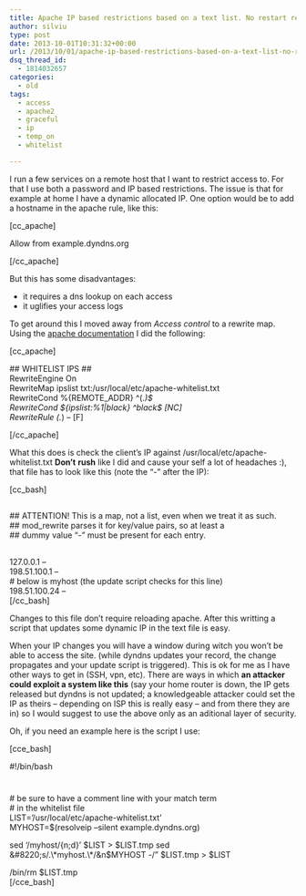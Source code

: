 ```yaml
---
title: Apache IP based restrictions based on a text list. No restart required.
author: silviu
type: post
date: 2013-10-01T10:31:32+00:00
url: /2013/10/01/apache-ip-based-restrictions-based-on-a-text-list-no-restart-required/
dsq_thread_id:
  - 1814032657
categories:
  - old
tags:
  - access
  - apache2
  - graceful
  - ip
  - temp_on
  - whitelist

---
```

I run a few services on a remote host that I want to restrict access to. For that I use both a password and IP based restrictions. The issue is that for example at home I have a dynamic allocated IP. One option would be to add a hostname in the apache rule, like this:

[cc_apache]

Allow from example.dyndns.org

[/cc_apache]

But this has some disadvantages:

  * it requires a dns lookup on each access
  * it uglifies your access logs

To get around this I moved away from _Access control_ to a rewrite map. Using the [apache documentation][1] I did the following:

[cc_apache]

\## WHITELIST IPS ##  
RewriteEngine On  
RewriteMap ipslist txt:/usr/local/etc/apache-whitelist.txt  
RewriteCond %{REMOTE_ADDR} ^(.*)$  
RewriteCond ${ipslist:%1|black} ^black$ [NC]  
RewriteRule (.*) &#8211; [F]

[/cc_apache]

What this does is check the client&#8217;s IP against /usr/local/etc/apache-whitelist.txt **Don&#8217;t** **rush** like I did and cause your self a lot of headaches :), that file has to look like this (note the &#8220;-&#8221; after the IP):

[cc_bash]

##  
\## ATTENTION! This is a map, not a list, even when we treat it as such.  
\## mod_rewrite parses it for key/value pairs, so at least a  
\## dummy value &#8220;-&#8221; must be present for each entry.  
##

127.0.0.1 &#8211;  
198.51.100.1 &#8211;  
\# below is myhost (the update script checks for this line)  
198.51.100.24 &#8211;  
[/cc_bash]

Changes to this file don&#8217;t require reloading apache. After this writting a script that updates some dynamic IP in the text file is easy.

When your IP changes you will have a window during witch you won&#8217;t be able to access the site. (while dyndns updates your record, the change propagates and your update script is triggered). This is ok for me as I have other ways to get in (SSH, vpn, etc). There are ways in which **an attacker could exploit a system like this** (say your home router is down, the IP gets released but dyndns is not updated; a knowledgeable attacker could set the IP as theirs &#8211; depending on ISP this is really easy &#8211; and from there they are in) so I would suggest to use the above only as an aditional layer of security.

Oh, if you need an example here is the script I use:

[cce_bash]

#!/bin/bash  
#  
\# be sure to have a comment line with your match term  
\# in the whitelist file  
LIST=&#8217;/usr/local/etc/apache-whitelist.txt&#8217;  
MYHOST=$(resolveip &#8211;silent example.dyndns.org)

sed &#8216;/myhost/{n;d}&#8217; $LIST > $LIST.tmp  
sed &#8220;s/.\*myhost.\*/&n$MYHOST -/&#8221; $LIST.tmp > $LIST

/bin/rm $LIST.tmp  
[/cce_bash]

 [1]: http://httpd.apache.org/docs/current/rewrite/access.html#host-deny